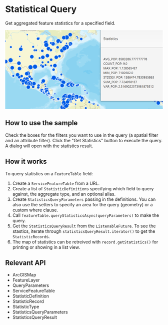 # Statistical Query

Get aggregated feature statistics for a specified field.

![](StatisticalQuery.png)

## How to use the sample

Check the boxes for the filters you want to use in the query (a spatial filter and an attribute filter). Click
the "Get Statistics" button to execute the query. A dialog will open with the statistics result.

## How it works

To query statistics on a `FeatureTable` field:

1.  Create a `ServiceFeatureTable` from a URL.
2.  Create a list of `StatisticDefinition`s specifying which field to query against, the aggregate type, and an optional alias.
3.  Create `StatisticsQueryParameters` passing in the definitions. You can also use the setters to specify an area for the query (geometry) or a custom where clause.
4.  Call `featureTable.queryStatisticsAsync(queryParameters)` to make the query.
5.  Get the `StatisticsQueryResult` from the `ListenableFuture`. To see the stastics, iterate through `statisticsQueryResult.iterator()` to get the `StatisticRecord`s.
6.  The map of statistics can be retreived with `record.getStatistics()` for printing or showing in a list view.

## Relevant API

*   ArcGISMap
*   FeatureLayer
*   QueryParameters
*   ServiceFeatureTable
*   StatisticDefinition
*   StatisticRecord
*   StatisticType
*   StatisticsQueryParameters
*   StatisticsQueryResult
